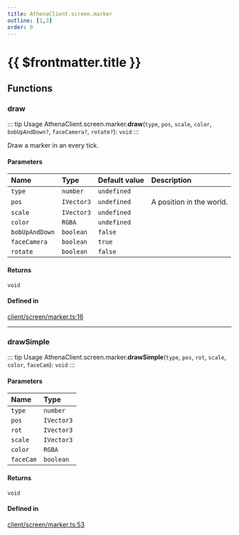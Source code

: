 ```yaml
---
title: AthenaClient.screen.marker
outline: [1,3]
order: 0
---
```


# {{ $frontmatter.title }}


## Functions

### draw

::: tip Usage
AthenaClient.screen.marker.**draw**(`type`, `pos`, `scale`, `color`, `bobUpAndDown?`, `faceCamera?`, `rotate?`): `void`
:::

Draw a marker in an every tick.

#### Parameters

| Name | Type | Default value | Description |
| :------ | :------ | :------ | :------ |
| `type` | `number` | `undefined` |  |
| `pos` | `IVector3` | `undefined` | A position in the world. |
| `scale` | `IVector3` | `undefined` |  |
| `color` | `RGBA` | `undefined` |  |
| `bobUpAndDown` | `boolean` | `false` |  |
| `faceCamera` | `boolean` | `true` |  |
| `rotate` | `boolean` | `false` |  |

#### Returns

`void`

#### Defined in

[client/screen/marker.ts:16](https://github.com/Stuyk/altv-athena/blob/a06179b/src/core/client/screen/marker.ts#L16)

___

### drawSimple

::: tip Usage
AthenaClient.screen.marker.**drawSimple**(`type`, `pos`, `rot`, `scale`, `color`, `faceCam`): `void`
:::

#### Parameters

| Name | Type |
| :------ | :------ |
| `type` | `number` |
| `pos` | `IVector3` |
| `rot` | `IVector3` |
| `scale` | `IVector3` |
| `color` | `RGBA` |
| `faceCam` | `boolean` |

#### Returns

`void`

#### Defined in

[client/screen/marker.ts:53](https://github.com/Stuyk/altv-athena/blob/a06179b/src/core/client/screen/marker.ts#L53)
